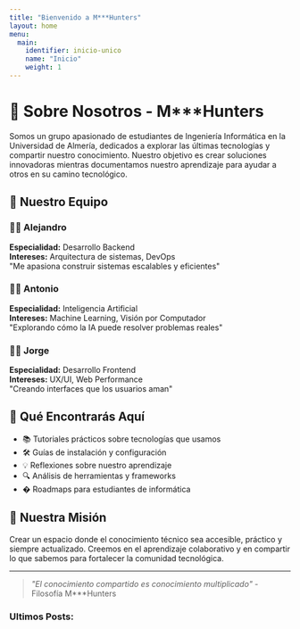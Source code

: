 ```yaml
---
title: "Bienvenido a M***Hunters"
layout: home
menu: 
  main:
    identifier: inicio-unico
    name: "Inicio"
    weight: 1
---
```


# 🚀 Sobre Nosotros - M***Hunters

Somos un grupo apasionado de estudiantes de Ingeniería Informática en la Universidad de Almería, dedicados a explorar las últimas tecnologías y compartir nuestro conocimiento. Nuestro objetivo es crear soluciones innovadoras mientras documentamos nuestro aprendizaje para ayudar a otros en su camino tecnológico.

## 👥 Nuestro Equipo

### 👨‍💻 Alejandro  
**Especialidad:** Desarrollo Backend  
**Intereses:** Arquitectura de sistemas, DevOps  
"Me apasiona construir sistemas escalables y eficientes"

### 👨‍💻 Antonio  
**Especialidad:** Inteligencia Artificial  
**Intereses:** Machine Learning, Visión por Computador  
"Explorando cómo la IA puede resolver problemas reales"

### 👨‍💻 Jorge  
**Especialidad:** Desarrollo Frontend  
**Intereses:** UX/UI, Web Performance  
"Creando interfaces que los usuarios aman"

## 🌟 Qué Encontrarás Aquí

- 📚 Tutoriales prácticos sobre tecnologías que usamos
- 🛠️ Guías de instalación y configuración
- 💡 Reflexiones sobre nuestro aprendizaje
- 🔍 Análisis de herramientas y frameworks
- � Roadmaps para estudiantes de informática

## 🎯 Nuestra Misión

Crear un espacio donde el conocimiento técnico sea accesible, práctico y siempre actualizado. Creemos en el aprendizaje colaborativo y en compartir lo que sabemos para fortalecer la comunidad tecnológica.

---

> *"El conocimiento compartido es conocimiento multiplicado"* - Filosofía M***Hunters

### Ultimos Posts:
